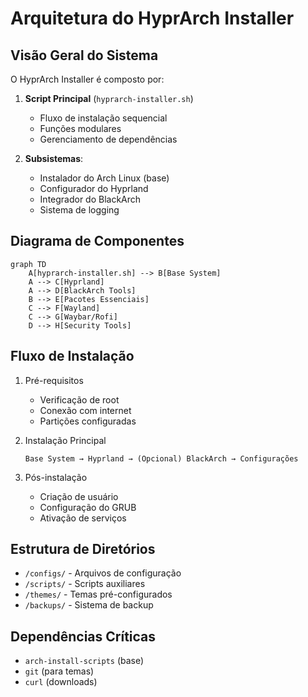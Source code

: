 # Arquitetura do HyprArch Installer

## Visão Geral do Sistema
O HyprArch Installer é composto por:

1. **Script Principal** (`hyprarch-installer.sh`)
   - Fluxo de instalação sequencial
   - Funções modulares
   - Gerenciamento de dependências

2. **Subsistemas**:
   - Instalador do Arch Linux (base)
   - Configurador do Hyprland
   - Integrador do BlackArch
   - Sistema de logging

## Diagrama de Componentes
```mermaid
graph TD
    A[hyprarch-installer.sh] --> B[Base System]
    A --> C[Hyprland]
    A --> D[BlackArch Tools]
    B --> E[Pacotes Essenciais]
    C --> F[Wayland]
    C --> G[Waybar/Rofi]
    D --> H[Security Tools]
```

## Fluxo de Instalação
1. Pré-requisitos
   - Verificação de root
   - Conexão com internet
   - Partições configuradas

2. Instalação Principal
   ```text
   Base System → Hyprland → (Opcional) BlackArch → Configurações
   ```

3. Pós-instalação
   - Criação de usuário
   - Configuração do GRUB
   - Ativação de serviços

## Estrutura de Diretórios
- `/configs/` - Arquivos de configuração
- `/scripts/` - Scripts auxiliares
- `/themes/` - Temas pré-configurados
- `/backups/` - Sistema de backup

## Dependências Críticas
- `arch-install-scripts` (base)
- `git` (para temas)
- `curl` (downloads)